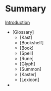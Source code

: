# Summary

[Introduction](README.md)

- [Glossary]
	- [Kast] 
	- [Bookshelf] 
	- [Book] 
	- [Spell] 
	- [Rune] 
	- [Glyph] 
	- [Summon] 
	- [Kaster] 
	- [Lexicon] 
-
